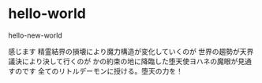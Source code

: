 # hello-world
hello-new-world

感じます
精霊結界の損壊により魔力構造が変化していくのが
世界の趨勢が天界議決により決して行くのが
かの約束の地に降臨した堕天使ヨハネの魔眼が見通すのです
全てのリトルデーモンに授ける。堕天の力を！
